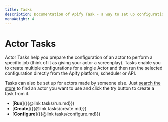 ```yaml
---
title: Tasks
description: Documentation of Apify Task - a way to set up configuration of your Apify Actor for simplified usage.
menuWeight: 4
---
```


# [](./tasks)Actor Tasks

Actor Tasks help you prepare the configuration of an actor to perform a specific job (think of it as giving your actor a screenplay). Tasks enable you to create multiple configurations for a single Actor and then run the selected configuration directly from the Apify platform, scheduler or API.

Tasks can also be set up for actors made by someone else. Just [search the store](https://apify.com/store) to find an actor you want to use and click the try button to create a task from it.

*   [**Run**]({{@link tasks/run.md}})
*   [**Create**]({{@link tasks/create.md}})
*   [**Configure**]({{@link tasks/configure.md}})

